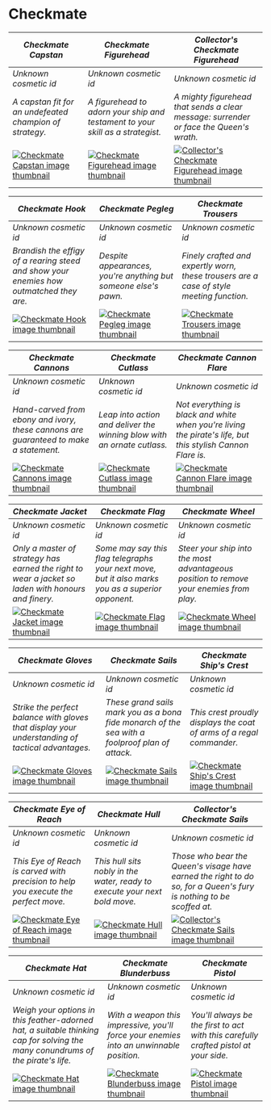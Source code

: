 # Checkmate

| *Checkmate Capstan* | *Checkmate Figurehead* | *Collector's Checkmate Figurehead* |
| ------------------- | ---------------------- | ---------------------------------- |
| *Unknown cosmetic id* | *Unknown cosmetic id* | *Unknown cosmetic id* |
| *A capstan fit for an undefeated champion of strategy.* | *A figurehead to adorn your ship and testament to your skill as a strategist.* | *A mighty figurehead that sends a clear message: surrender or face the Queen's wrath.* |
| [![*Checkmate Capstan* image thumbnail](https://cdn.merciasquill.com/images/67035fed8ad30bf0035179c4)](https://seaofthieves.wiki.gg/wiki/Checkmate_Capstan) | [![*Checkmate Figurehead* image thumbnail](https://cdn.merciasquill.com/images/67035fed8ad30bf0035179c4)](https://seaofthieves.wiki.gg/wiki/Checkmate_Figurehead) | [![*Collector's Checkmate Figurehead* image thumbnail](https://cdn.merciasquill.com/images/67035fed8ad30bf0035179c4)](https://seaofthieves.wiki.gg/wiki/Collector's_Checkmate_Figurehead) |

| *Checkmate Hook* | *Checkmate Pegleg* | *Checkmate Trousers* |
| ---------------- | ------------------ | -------------------- |
| *Unknown cosmetic id* | *Unknown cosmetic id* | *Unknown cosmetic id* |
| *Brandish the effigy of a rearing steed and show your enemies how outmatched they are.* | *Despite appearances, you're anything but someone else's pawn.* | *Finely crafted and expertly worn, these trousers are a case of style meeting function.* |
| [![*Checkmate Hook* image thumbnail](https://cdn.merciasquill.com/images/67035fed8ad30bf0035179c4)](https://seaofthieves.wiki.gg/wiki/Checkmate_Hook) | [![*Checkmate Pegleg* image thumbnail](https://cdn.merciasquill.com/images/67035fed8ad30bf0035179c4)](https://seaofthieves.wiki.gg/wiki/Checkmate_Pegleg) | [![*Checkmate Trousers* image thumbnail](https://cdn.merciasquill.com/images/67035fed8ad30bf0035179c4)](https://seaofthieves.wiki.gg/wiki/Checkmate_Trousers) |

| *Checkmate Cannons* | *Checkmate Cutlass* | *Checkmate Cannon Flare* |
| ------------------- | ------------------- | ------------------------ |
| *Unknown cosmetic id* | *Unknown cosmetic id* | *Unknown cosmetic id* |
| *Hand-carved from ebony and ivory, these cannons are guaranteed to make a statement.* | *Leap into action and deliver the winning blow with an ornate cutlass.* | *Not everything is black and white when you're living the pirate's life, but this stylish Cannon Flare is.* |
| [![*Checkmate Cannons* image thumbnail](https://cdn.merciasquill.com/images/67035fed8ad30bf0035179c4)](https://seaofthieves.wiki.gg/wiki/Checkmate_Cannons) | [![*Checkmate Cutlass* image thumbnail](https://cdn.merciasquill.com/images/67035fed8ad30bf0035179c4)](https://seaofthieves.wiki.gg/wiki/Checkmate_Cutlass) | [![*Checkmate Cannon Flare* image thumbnail](https://cdn.merciasquill.com/images/67035fed8ad30bf0035179c4)](https://seaofthieves.wiki.gg/wiki/Checkmate_Cannon_Flare) |

| *Checkmate Jacket* | *Checkmate Flag* | *Checkmate Wheel* |
| ------------------ | ---------------- | ----------------- |
| *Unknown cosmetic id* | *Unknown cosmetic id* | *Unknown cosmetic id* |
| *Only a master of strategy has earned the right to wear a jacket so laden with honours and finery.* | *Some may say this flag telegraphs your next move, but it also marks you as a superior opponent.* | *Steer your ship into the most advantageous position to remove your enemies from play.* |
| [![*Checkmate Jacket* image thumbnail](https://cdn.merciasquill.com/images/67035fed8ad30bf0035179c4)](https://seaofthieves.wiki.gg/wiki/Checkmate_Jacket) | [![*Checkmate Flag* image thumbnail](https://cdn.merciasquill.com/images/67035fed8ad30bf0035179c4)](https://seaofthieves.wiki.gg/wiki/Checkmate_Flag) | [![*Checkmate Wheel* image thumbnail](https://cdn.merciasquill.com/images/67035fed8ad30bf0035179c4)](https://seaofthieves.wiki.gg/wiki/Checkmate_Wheel) |

| *Checkmate Gloves* | *Checkmate Sails* | *Checkmate Ship's Crest* |
| ------------------ | ----------------- | ------------------------ |
| *Unknown cosmetic id* | *Unknown cosmetic id* | *Unknown cosmetic id* |
| *Strike the perfect balance with gloves that display your understanding of tactical advantages.* | *These grand sails mark you as a bona fide monarch of the sea with a foolproof plan of attack.* | *This crest proudly displays the coat of arms of a regal commander.* |
| [![*Checkmate Gloves* image thumbnail](https://cdn.merciasquill.com/images/67035fed8ad30bf0035179c4)](https://seaofthieves.wiki.gg/wiki/Checkmate_Gloves) | [![*Checkmate Sails* image thumbnail](https://cdn.merciasquill.com/images/67035fed8ad30bf0035179c4)](https://seaofthieves.wiki.gg/wiki/Checkmate_Sails) | [![*Checkmate Ship's Crest* image thumbnail](https://cdn.merciasquill.com/images/67035fed8ad30bf0035179c4)](https://seaofthieves.wiki.gg/wiki/Checkmate_Ship's_Crest) |

| *Checkmate Eye of Reach* | *Checkmate Hull* | *Collector's Checkmate Sails* |
| ------------------------ | ---------------- | ----------------------------- |
| *Unknown cosmetic id* | *Unknown cosmetic id* | *Unknown cosmetic id* |
| *This Eye of Reach is carved with precision to help you execute the perfect move.* | *This hull sits nobly in the water, ready to execute your next bold move.* | *Those who bear the Queen's visage have earned the right to do so, for a Queen's fury is nothing to be scoffed at.* |
| [![*Checkmate Eye of Reach* image thumbnail](https://cdn.merciasquill.com/images/67035fed8ad30bf0035179c4)](https://seaofthieves.wiki.gg/wiki/Checkmate_Eye_of_Reach) | [![*Checkmate Hull* image thumbnail](https://cdn.merciasquill.com/images/67035fed8ad30bf0035179c4)](https://seaofthieves.wiki.gg/wiki/Checkmate_Hull) | [![*Collector's Checkmate Sails* image thumbnail](https://cdn.merciasquill.com/images/67035fed8ad30bf0035179c4)](https://seaofthieves.wiki.gg/wiki/Collector's_Checkmate_Sails) |

| *Checkmate Hat* | *Checkmate Blunderbuss* | *Checkmate Pistol* |
| --------------- | ----------------------- | ------------------ |
| *Unknown cosmetic id* | *Unknown cosmetic id* | *Unknown cosmetic id* |
| *Weigh your options in this feather-adorned hat, a suitable thinking cap for solving the many conundrums of the pirate's life.* | *With a weapon this impressive, you'll force your enemies into an unwinnable position.* | *You'll always be the first to act with this carefully crafted pistol at your side.* |
| [![*Checkmate Hat* image thumbnail](https://cdn.merciasquill.com/images/67035fed8ad30bf0035179c4)](https://seaofthieves.wiki.gg/wiki/Checkmate_Hat) | [![*Checkmate Blunderbuss* image thumbnail](https://cdn.merciasquill.com/images/67035fed8ad30bf0035179c4)](https://seaofthieves.wiki.gg/wiki/Checkmate_Blunderbuss) | [![*Checkmate Pistol* image thumbnail](https://cdn.merciasquill.com/images/67035fed8ad30bf0035179c4)](https://seaofthieves.wiki.gg/wiki/Checkmate_Pistol) |
